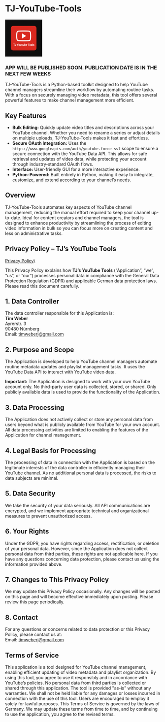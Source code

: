 # TJ-YouTube-Tools
<img src="Logo.png" alt="TJ-YouTube-Tools Logo" width="120" height="120">


### APP WILL BE PUBLISHED SOON. PUBLICATION DATE IS IN THE NEXT FEW WEEKS

TJ-YouTube-Tools is a Python-based toolkit designed to help YouTube channel managers streamline their workflow by automating routine tasks. With a focus on securely managing video metadata, this tool offers several powerful features to make channel management more efficient.

## Key Features

- **Bulk Editing:** Quickly update video titles and descriptions across your YouTube channel. Whether you need to rename a series or adjust details on multiple uploads, TJ-YouTube-Tools makes it fast and effortless.
- **Secure OAuth Integration:** Uses the `https://www.googleapis.com/auth/youtube.force-ssl` scope to ensure a secure connection with the YouTube Data API. This allows for safe retrieval and updates of video data, while protecting your account through industry-standard OAuth flows.
- **Interface:** User-friendly GUI for a more interactive experience.  
- **Python-Powered:** Built entirely in Python, making it easy to integrate, customize, and extend according to your channel’s needs.

## Overview

TJ-YouTube-Tools automates key aspects of YouTube channel management, reducing the manual effort required to keep your channel up-to-date. Ideal for content creators and channel managers, the tool is designed to enhance productivity by streamlining the process of editing video information in bulk so you can focus more on creating content and less on administrative tasks.


## Privacy Policy – TJ’s YouTube Tools
[Privacy Policy](https://teejay69.github.io/TJ-YouTube-Tools/Privacy-Policy.html)\

This Privacy Policy explains how **TJ’s YouTube Tools** (“Application”, “we”, “us”, or “our”) processes personal data in compliance with the General Data Protection Regulation (GDPR) and applicable German data protection laws. Please read this document carefully.

## 1. Data Controller

The data controller responsible for this Application is:  
**Tim Weber**  
Ayrerstr. 3  
90480 Nürnberg  
Email: [timweberj@gmail.com](mailto:timweberj@gmail.com)

## 2. Purpose and Scope

The Application is developed to help YouTube channel managers automate routine metadata updates and playlist management tasks. It uses the YouTube Data API to interact with YouTube video data.

**Important:** The Application is designed to work with your own YouTube account only. No third-party user data is collected, stored, or shared. Only publicly available data is used to provide the functionality of the Application.

## 3. Data Processing

The Application does not actively collect or store any personal data from users beyond what is publicly available from YouTube for your own account. All data processing activities are limited to enabling the features of the Application for channel management.

## 4. Legal Basis for Processing

The processing of data in connection with the Application is based on the legitimate interests of the data controller in efficiently managing their YouTube channel. As no additional personal data is processed, the risks to data subjects are minimal.

## 5. Data Security

We take the security of your data seriously. All API communications are encrypted, and we implement appropriate technical and organizational measures to prevent unauthorized access.

## 6. Your Rights

Under the GDPR, you have rights regarding access, rectification, or deletion of your personal data. However, since the Application does not collect personal data from third parties, these rights are not applicable here. If you have any questions concerning data protection, please contact us using the information provided above.

## 7. Changes to This Privacy Policy

We may update this Privacy Policy occasionally. Any changes will be posted on this page and will become effective immediately upon posting. Please review this page periodically.

## 8. Contact

For any questions or concerns related to data protection or this Privacy Policy, please contact us at:  
Email: [timweberj@gmail.com](mailto:timweberj@gmail.com)


## Terms of Service

This application is a tool designed for YouTube channel management, enabling efficient updating of video metadata and playlist organization. By using this tool, you agree to use it responsibly and in accordance with YouTube’s policies. No personal data from third parties is collected or shared through this application. The tool is provided "as-is" without any warranties. We shall not be held liable for any damages or losses incurred in connection with the use of this tool. Users are encouraged to employ it solely for lawful purposes. This Terms of Service is governed by the laws of Germany. We may update these terms from time to time, and by continuing to use the application, you agree to the revised terms.
